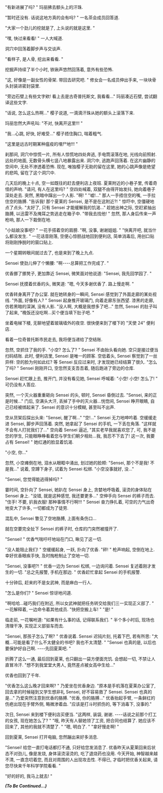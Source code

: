 "有新进展了吗? " 玛丽拂去额头上的汗珠.

"暂时还没有. 话说这地方真的会有吗? " 一名茶会成员回答道.

"大家一个劲儿的挖就是了, 上头说的就是这里. "

"嘿, 快过来看看! " 一人大喊道.

洞穴中回荡着脚步声与交谈声.

"看样子, 是人骨, 挖出来看看. "

挖掘声持续了半个小时, 铁锹声悠然回荡着, 意外有些恐怖.

"这, 好像是一副女性的骨架. 带回去研究吧. " 修女会一名成员伸出手来, 一块块骨头封装进密封袋里.

"旁边石壁上有些文字欸! 看上去是古奇普托斯文, 我看看..." 玛丽凑近石壁, 尝试翻译这些文字.

"话说, 怎么这么热啊..." 樱子说道, 一滴滴汗珠从她的额头上滚落下来.

玛丽忽然大声吼叫: "不对, 快离开这里!!! "

"我...心跳, 好快, 好难受..." 樱子捂住胸口, 喘着粗气.

"这里是远古时期某种瘟疫的埋尸地!!! "

刹那间, 洞穴中惊慌一片, 所有人惊慌地四处奔逃, 手电筒滚落在地, 光线向前照射. 远处的地面, 无数骨头横七竖八地暴露出来. 洞穴中, 逃跑声回荡着. 在这片幽静的空间中, 无处不渗透着恐怖. 现在, 唯独樱子无助的留在这里, 她的心跳声像是绝望的悲鸣, 留在了这个洞穴中.

几天后的晚上十点, 空一如既往的赶去便利店上夜班. 夏莱附近的小巷子里, 传着奇怪的声响. "请问, 有人在这里吗? " 空四处喊着, 双腿不由得开始发抖, 她向着巷子深处走去. 突然, 黑暗中蹿出一个人影. "啊! " "嘘!..." 那人一手捂住空的嘴, 一手拉住空的胳膊. "告诉我! 那个夏莱的 Sensei, 是不是在这附近?! " 惊吓中, 空僵硬地点了点头. "太好了, 只有 Sensei 才能缓解我的饥渴..." 趁她出神之际, 空赶紧抽出胳膊, 以迅雷不及掩耳之势逃走在箱子中. "带我去找他! " 忽然, 那人身后传来一声枪响, 那人一下栽倒在地.

"小姑娘没事吧? " 一花手搭着空的肩膀. "啊, 没事, 谢谢姐姐. " "快离开吧, 就当什么都没发生. " 一花话音刚落, 空便心惊胆战地回到便利店, 简单消毒后, 用创口贴将刚刚挣脱时的窗口贴上.

一个星期转眼间就过去了, 也是来到了晚上九点.

Sensei 使劲儿伸了个懒腰: "啊----总算把工作完成了. "

优香挪了挪凳子, 更加靠近 Sensei, 微笑面对他说道: "Sensei, 我先回学园了. "

Sensei 抚摸着优香的头, 微笑道: "嗯, 今天多谢优香了. 路上慢走啊. "

优香转身离开了办公室. 就在她转身的一瞬间, Sensei 感觉到了外面走廊的某处视线. "外面, 好像有人? " Sensei 起身推开玻璃门, 向着走廊东张西望. 漆黑的走廊, 仿若黑暗的深渊, 没有人影. "没人啊, 大概是我想多了吧..." 忽然, Sensei 的肚子叫了起来, "晚饭还没吃啊...买个便当填下肚子吧. "

坐着电梯下楼, 无聊地望着玻璃墙外的夜空. 很快便来到了楼下的 "天使 24" 便利店.

看着一位奇普托斯市民走去, 我将便当递给了空结账.

忽然, 空抓住了我的手. "小空? 怎么了? " Sensei 不由抬头看向她. 空只是接过便当扫码结账. 此时, 便利店里, Sensei 是唯一的顾客. 空低着头, Sensei 察觉到了一丝异样: 空的脸为何如此红? 等 Sensei 反应过来时, 才发现她已经结算了很久. "怎么了吗? " Sensei 刚刚开口, 空忽然支支吾吾着, 随后跑进了旁边的仓库.

Sensei 赶忙跟上去, 推开门, 并没有看见她, Sensei 呼喊着: "小空! 小空! 怎么了! " 可仍没有人答应.

突然, 一个灭火器重重砸向 Sensei 的头, 顿时, Sensei 昏倒过去. "Sensei, 来的正是时候..." 门后, 空满头大汗, 丢掉了手中的灭火器...恍惚间, Sensei 睁开眼睛, 自己已经被绑起来了. Sensei 的意识十分模糊, 甚至叫不出声.

空从货架后探出头来: "Sensei, 醒了啊..." "空!..." Sensei 无力地呻吟着. 空缓缓走进 Sensei, 脚步声回荡着. 突然, 她拿起了 Sensei 的手机, 一下丢在角落. "这样就不会有人打扰我们了..." 空向着 Sensei 逼近, "其实老早我就喜欢您了, 可, 我不是您的学生, 只能眼睁睁看着您与学生们朝夕相处...我, 我忍不下去了! 这一次, 我要占有 Sensei! " 她红通的脸显着饥渴.

"小空, 你..."

忽然, 小空瘫倒在地, 泪水从眼眶中涌出, 划过她的脸颊: "Sensei, 那个不是我! 不是我..." 说着, 空蹲下身子, 试着为 Sensei 松绑. "小空没事就好, 没..."

"Sensei, 您觉得能逃得掉吗? "

霎时间, 空扑向了 Sensei, 她趴在 Sensei 身上, 贪婪地呼吸着, 滚烫的身体贴在 Sensei 身上. "没错, 就是这种感觉, 我还要更多..." 空伸手向 Sensei 的裤子而去. "住手! 不要, 扒我衣服! 那种事情不行啊!!! " Sensei 奋力挣扎着, 可空的力气出奇地变大了许多, 一切都成为了徒劳.

混乱中, Sensei 瞥见了空地胳膊, 上面有条伤口...

就在空要完全扯下 Sensei 的裤子时, 仓库的门突然被撞开了.

"Sensei! " 优香气喘吁吁地站在门口, 瞅见了这一切.

"没人能阻止我们! " 空缓缓起身, 一跃, 扑向了优香. "砰! " 枪声响起, 空倒在地上. 幸好优香眼疾手快, 及时掏枪制止了空地一切.

"Sensei, 没事吧?! " 优香一边为 Sensei 松绑, 一边询问着. Sensei 复述着刚才发生的一切. "总之先报警, 手机在那边. " 优香赶忙拿起 Sensei 的手机报警.

十分钟后, 赶来的不是女武神, 而是麻白一行人.

"怎么是你们? " Sensei 惊讶地问道.

"啊哈哈...碰巧我们在附近, 所以女武神就把任务转交给我们三一实现正义部了. " 一花解释着, 一边命令着其他成员. "快把空搬上车! " "是! "

临走前, 一花嘱咐道: "如果有什么事的话, 记得联系我们. " 半个多小时后, 现场也清理干净, 实现正义部驱车而去.

"Sensei, 那孩子怎么了啊? " 优香说着. Sensei 迟钝片刻, 托着下巴, 若有所思: "大概...可能是看了什么不太健全的书吧? 我也不太清楚. " "Sensei 也真的是, 以后也要保护好自己啊. ----先回夏莱吧. "

折腾了这么一通, 最后回到夏莱, 也只翻出一袋方便面充饥. 会想起一切, 不禁让人直冒冷汗. "想不到我堂堂大男人, 竟然差点被女高中生给..."

优香也回到了千年.

"优香怎么这么晚才回来啊? " 乃爱坐在优香身边. "原本是手机落在夏莱办公室了, 回去拿的时候碰到又学生想非礼 Sensei, 好不容易救了 Sensei. Sensei 也真的是..." 乃爱突然注意到优香的胳膊. "优香, 你的胳膊..." 优香抬起手臂, 一条鲜红的伤疤出现在手臂外侧, 略微渗着血. "应该是打斗时抓伤的, 等下消毒下, 没事的."

次日, Sensei 来到楼下便利店买便当. "这两样, 装袋, 谢谢. ----话说之前那个打工的女孩, 现在她怎么了? " "哦, 昨天有人替她领了工资, 把合同也结算了. 她应该不回来了, 其他的我就不清楚了. " "嗯, 明白了. " "拿好慢走啊! "

回到夏莱, Sensei 打开电脑, 忽然蹦出来好多消息.

"Sensei! 给您一直打电话都打不通, 只好给您发消息了. 优香昨天从夏莱回来后状态不对劲儿, 像是发烧, 身体滚烫滚烫的, 吃了退烧药也没用. 今天开始, 神智越来越不清, 一直念叨着您, 而且对周围的人出现攻击性. 不得已, 才临时把优香关起来, 请您尽快来千年科学学院看看. "

"好的好的, 我马上就去! "

***(To Be Continued...)***